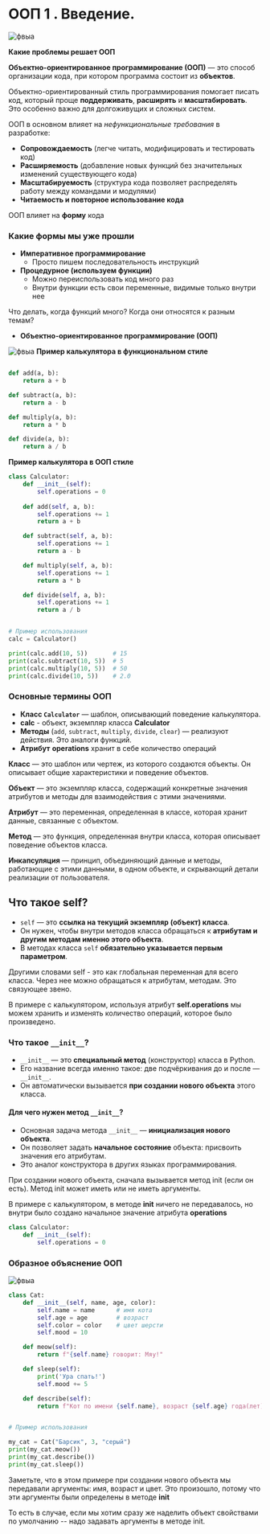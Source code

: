 # ООП 1 . Введение.

![фвыа](http://images.na4u.ru/static/oop/1.jpg)

**Какие проблемы решает ООП**

**Объектно-ориентированное программирование (ООП)** — это способ организации кода, при котором программа состоит из **объектов**.  

Объектно-ориентированный стиль программирования помогает писать код, который проще **поддерживать**, **расширять** и **масштабировать**. Это особенно важно для долгоживущих и сложных систем.

ООП в основном влияет на _нефункциональные требования_ в разработке:

- **Сопровождаемость** (легче читать, модифицировать и тестировать код)
- **Расширяемость** (добавление новых функций без значительных изменений существующего кода)
- **Масштабируемость** (структура кода позволяет распределять работу между командами и модулями)
- **Читаемость и повторное использование кода**

ООП влияет на **форму** кода
### Какие формы мы уже прошли

- **Императивное программирование** 
	- Просто пишем последовательность инструкций 
- **Процедурное (используем функции)**
	- Можно переиспользовать код много раз
	- Внутри функции есть свои переменные, видимые только внутри нее

Что делать, когда функций много? Когда они относятся к разным темам? 

- **Объектно-ориентированное программирование (ООП)**



![фвыа](http://images.na4u.ru/static/oop/2.jpg)
**Пример калькулятора в функциональном стиле** 

```python

def add(a, b):
    return a + b

def subtract(a, b):
    return a - b

def multiply(a, b):
    return a * b

def divide(a, b):
    return a / b
```

**Пример калькулятора в ООП стиле** 

```python
class Calculator:
	def __init__(self):
		self.operations = 0 
		
    def add(self, a, b):
	    self.operations += 1
        return a + b

    def subtract(self, a, b):
	    self.operations += 1
        return a - b

    def multiply(self, a, b):
        self.operations += 1
        return a * b

    def divide(self, a, b):
        self.operations += 1
        return a / b


# Пример использования
calc = Calculator()

print(calc.add(10, 5))       # 15
print(calc.subtract(10, 5))  # 5
print(calc.multiply(10, 5))  # 50
print(calc.divide(10, 5))    # 2.0
```


### Основные термины ООП

- **Класс `Calculator`** — шаблон, описывающий поведение калькулятора.
- **calc** - объект, экземпляр класса **Calculator**
- **Методы** (`add`, `subtract`, `multiply`, `divide`, `clear`) — реализуют действия. Это аналоги функций. 
- **Атрибут** **operations** хранит в себе количество операций

**Класс** — это шаблон или чертеж, из которого создаются объекты. Он описывает общие характеристики и поведение объектов.

**Объект** — это экземпляр класса, содержащий конкретные значения атрибутов и методы для взаимодействия с этими значениями.

**Атрибут** — это переменная, определенная в классе, которая хранит данные, связанные с объектом.

**Метод** — это функция, определенная внутри класса, которая описывает поведение объектов класса.

**Инкапсуляция** — принцип, объединяющий данные и методы, работающие с этими данными, в одном объекте, и скрывающий детали реализации от пользователя.


## Что такое self? 

- `self` — это **ссылка на текущий экземпляр (объект) класса**.
- Он нужен, чтобы внутри методов класса обращаться к **атрибутам и другим методам именно этого объекта**.
- В методах класса `self` **обязательно указывается первым параметром**.

Другими словами self - это как глобальная переменная для всего класса. Через нее можно обращаться к атрибутам, методам. Это связующее звено. 

В примере с калькулятором, используя атрибут **self.operations** мы можем хранить и изменять количество операций, которое было произведено.  

### Что такое `__init__`?

- `__init__` — это **специальный метод** (конструктор) класса в Python.
- Его название всегда именно такое: две подчёркивания до и после — `__init__`.
- Он автоматически вызывается **при создании нового объекта** этого класса.
    
#### Для чего нужен метод `__init__`?

- Основная задача метода `__init__` — **инициализация нового объекта**.
- Он позволяет задать **начальное состояние** объекта: присвоить значения его атрибутам.
- Это аналог конструктора в других языках программирования.

При создании нового объекта, сначала вызывается метод init (если он есть). Метод init может иметь или не иметь аргументы.

В примере с калькулятором, в методе **init** ничего не передавалось, но внутри было создано начальное значение атрибута **operations** 

```python
class Calculator:
	def __init__(self):
		self.operations = 0 
```

### Образное объяснение ООП 

![фвыа](http://images.na4u.ru/static/oop/3.jpg)


```python
class Cat:
    def __init__(self, name, age, color):
        self.name = name      # имя кота
        self.age = age        # возраст
        self.color = color    # цвет шерсти
        self.mood = 10

    def meow(self):
        return f"{self.name} говорит: Мяу!"

    def sleep(self):
	    print('Ура спать!')
		self.mood += 5

    def describe(self):
        return f"Кот по имени {self.name}, возраст {self.age} года(лет), цвет шерсти {self.color}."


# Пример использования

my_cat = Cat("Барсик", 3, "серый")
print(my_cat.meow())          
print(my_cat.describe())   
print(my_cat.sleep())    
```


Заметьте, что в этом примере при создании нового объекта мы передавали аргументы: имя, возраст и цвет. Это произошло, потому что эти аргументы были определены в методе __init__

То есть в случае, если мы хотим сразу же наделить объект свойствами по умолчанию -- надо задавать аргументы в методе init. 
